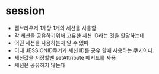 # session

 + 웹브라우저 1개당 1개의 세션을 사용함
 + 각 세션을 공유하기위해 고유한 세션 ID라는 것을 할당하는데
 + 어떤 세션을 사용하는지 알 수 있따
 + 이때 JESSIONID쿠키가 세션 ID를 공유 할때 사용하는 쿠키이다.
 + 세션값을 저장할땐 setAttribute 메서드를 사용
 + 세션은 공유하지 않는다


